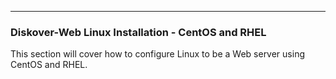 ___
### Diskover-Web Linux Installation - CentOS and RHEL

This section will cover how to configure Linux to be a Web server using CentOS and RHEL.
